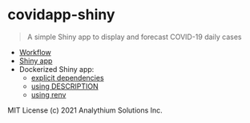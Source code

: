 # covidapp-shiny
> A simple Shiny app to display and forecast COVID-19 daily cases

- [Workflow](01-workflow)
- [Shiny app](02-shiny-app)
- Dockerized Shiny app:
  - [explicit dependencies](03-docker-basic)
  - [using DESCRIPTION](04-docker-deps)
  - [using renv](05-docker-renv)

MIT License (c) 2021 Analythium Solutions Inc.
